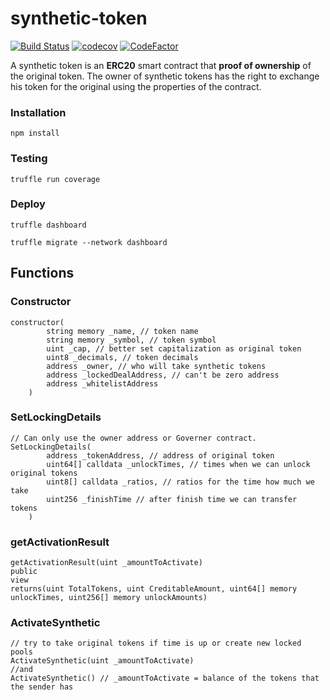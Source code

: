 # synthetic-token

[![Build Status](https://app.travis-ci.com/The-Poolz/synthetic-token.svg?branch=locked-synthetic)](https://app.travis-ci.com/The-Poolz/synthetic-token)
[![codecov](https://codecov.io/gh/The-Poolz/synthetic-token/branch/locked-synthetic/graph/badge.svg?token=hcog4N4JHJ)](https://codecov.io/gh/The-Poolz/synthetic-token)
[![CodeFactor](https://www.codefactor.io/repository/github/the-poolz/synthetic-token/badge)](https://www.codefactor.io/repository/github/the-poolz/synthetic-token)

A synthetic token is an **ERC20** smart contract that **proof of ownership** of the original token. The owner of synthetic tokens has the right to exchange his token for the original using the properties of the contract.

### Installation

```console
npm install
```

### Testing

```console
truffle run coverage
```

### Deploy

```console
truffle dashboard
```

```console
truffle migrate --network dashboard
```

## Functions
### Constructor
```solidity
constructor(
        string memory _name, // token name
        string memory _symbol, // token symbol
        uint _cap, // better set capitalization as original token
        uint8 _decimals, // token decimals
        address _owner, // who will take synthetic tokens
        address _lockedDealAddress, // can't be zero address
        address _whitelistAddress
    )
```
### SetLockingDetails
```solidity
// Can only use the owner address or Governer contract.
SetLockingDetails(
        address _tokenAddress, // address of original token
        uint64[] calldata _unlockTimes, // times when we can unlock original tokens
        uint8[] calldata _ratios, // ratios for the time how much we take
        uint256 _finishTime // after finish time we can transfer tokens
    )
```
### getActivationResult
```solidity
getActivationResult(uint _amountToActivate)
public
view
returns(uint TotalTokens, uint CreditableAmount, uint64[] memory unlockTimes, uint256[] memory unlockAmounts)
```
### ActivateSynthetic
```solidity
// try to take original tokens if time is up or create new locked pools
ActivateSynthetic(uint _amountToActivate) 
//and
ActivateSynthetic() // _amountToActivate = balance of the tokens that the sender has
```

